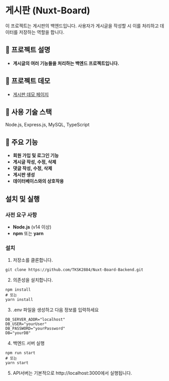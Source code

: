 # 게시판 (Nuxt-Board)
이 프로젝트는 게시판의 백엔드입니다. 사용자가 게시글을 작성할 시 이를 처리하고 데이터를 저장하는 역할을 합니다.

## 📄 프로젝트 설명
- **게시글의 여러 기능들을 처리하는 백엔드 프로젝트입니다.**

## 🚀 프로젝트 데모
- [게시판 데모 페이지](https://nuxt-board.highground.kr/)

## 🔧 사용 기술 스택
Node.js, Express.js, MySQL, TypeScript

## 📌 주요 기능
- **회원 가입 및 로그인 기능**
- **게시글 작성, 수정, 삭제**
- **댓글 작성, 수정, 삭제**
- **게시판 생성**
- **데이터베이스와의 상호작용**

## 설치 및 실행

### 사전 요구 사항
- **Node.js** (v14 이상)
- **npm** 또는 **yarn**

### 설치

1. 저장소를 클론합니다.
```
git clone https://github.com/TKSK2884/Nuxt-Board-Backend.git
```

2. 의존성을 설치합니다.
```
npm install
# 또는
yarn install
```

3. .env 파일을 생성하고 다음 정보를 입력하세요
```
DB_SERVER_ADDR="localhost"
DB_USER="yourUser"
DB_PASSWORD="yourPassword"
DB="yourDB"
```
4. 백엔드 서버 실행
```
npm run start
# 또는
yarn start
```
5. API서버는 기본적으로 http://localhost:3000에서 실행됩니다.
